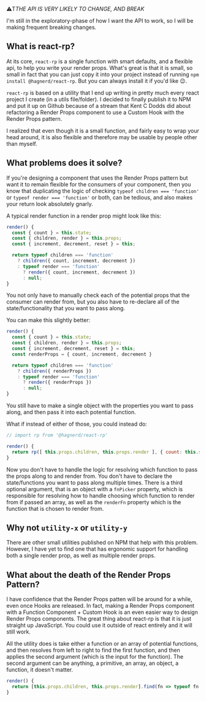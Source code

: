 ⚠️T*THE API IS VERY LIKELY TO CHANGE, AND BREAK*

I'm still in the exploratory-phase of how I want the API to work, so I will be making frequent breaking changes. 

## What is react-rp?

At its core, `react-rp` is a single function with smart defaults, and a flexible api, to help you write your render props. What's great is that it is small, so small in fact that you can just copy it into your project instead of running `npm install @hagnerd/react-rp`. But you can always install it if you'd like 😉.

`react-rp` is based on a utility that I end up writing in pretty much every react project I create (in a utils file/folder). I decided to finally publish it to NPM and put it up on Github because of a stream that Kent C Dodds did about refactoring a Render Props component to use a Custom Hook with the Render Props pattern.

I realized that even though it is a small function, and fairly easy to wrap your head around, it is also flexible and therefore may be usable by people other than myself.

## What problems does it solve?

If you're designing a component that uses the Render Props pattern but want it to remain flexible for the consumers of your component, then you know that duplicating the logic of checking `typeof children === 'function'` or `typeof render === 'function'` or both, can be tedious, and also makes your return look absolutely gnarly.

A typical render function in a render prop might look like this:

```jsx
render() {
  const { count } = this.state;
  const { children, render } = this.props;
  const { increment, decrement, reset } = this;

  return typeof children === 'function'
    ? children({ count, increment, decrement })
    : typeof render === 'function'
      ? render({ count, increment, decrement })
      : null;
}
```

You not only have to manually check each of the potential props that the consumer can render from, but you also have to re-declare all of the state/functionality that you want to pass along.

You can make this slightly better:

```jsx
render() {
  const { count } = this.state;
  const { children, render } = this.props;
  const { increment, decrement, reset } = this;
  const renderProps = { count, increment, decrement }

  return typeof children === 'function'
    ? children({ renderProps })
    : typeof render === 'function'
      ? render({ renderProps })
      : null;
}
```

You still have to make a single object with the properties you want to pass along, and then pass it into each potential function.

What if instead of either of those, you could instead do:

```jsx
// import rp from '@hagnerd/react-rp'

render() {
  return rp([ this.props.children, this.props.render ], { count: this.state.count, increment: this.increment, decrement: this.decrement, reset: this.reset})
}
```

Now you don't have to handle the logic for resolving which function to pass the props along to and render from. You don't have to declare the state/functions you want to pass along multiple times. There is a third optional argument, that is an object with a `fnPicker` property, which is responsible for resolving how to handle choosing which function to render from if passed an array, as well as the `renderFn` property which is the function that is chosen to render from.

## Why not `utility-x` or `utility-y`

There are other small utilities published on NPM that help with this problem. However, I have yet to find one that has ergonomic support for handling both a single render prop, as well as multiple render props.

## What about the death of the Render Props Pattern?

I have confidence that the Render Props patten will be around for a while, even once Hooks are released. In fact, making a Render Props component with a Function Component + Custom Hook is an even easier way to design Render Props components. The great thing about react-rp is that it is just straight up JavaScript. You could use it outside of react entirely and it will still work.

All the utility does is take either a function or an array of potential functions, and then resolves from left to right to find the first function, and then applies the second argument (which is the input for the function). The second argument can be anything, a primitive, an array, an object, a function, it doesn't matter.

```jsx
render() {
  return [this.props.children, this.props.render].find(fn => typeof fn === 'function')({ count: this.state.count, increment: this.increment, decrement: this.decrement, reset: this.reset })
}
```
